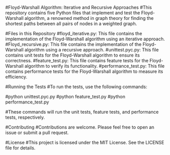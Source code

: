 #Floyd-Warshall Algorithm: Iterative and Recursive Approaches
#This repository contains five Python files that implement and test the Floyd-Warshall algorithm, a renowned method in graph theory for finding the shortest paths between all pairs of nodes in a weighted graph.

#Files in this Repository
#floyd_iterative.py: This file contains the implementation of the Floyd-Warshall algorithm using an iterative approach.
#Floyd_recursive.py: This file contains the implementation of the Floyd-Warshall algorithm using a recursive approach.
#unittest.pyc.py: This file contains unit tests for the Floyd-Warshall algorithm to ensure its correctness.
#feature_test.py: This file contains feature tests for the Floyd-Warshall algorithm to verify its functionality.
#performance_test.py: This file contains performance tests for the Floyd-Warshall algorithm to measure its efficiency.

#Running the Tests
#To run the tests, use the following commands:

#python unittest.pyc.py
#python feature_test.py
#python performance_test.py

#These commands will run the unit tests, feature tests, and performance tests, respectively.

#Contributing
#Contributions are welcome. Please feel free to open an issue or submit a pull request.

#License
#This project is licensed under the MIT License. See the LICENSE file for details.
